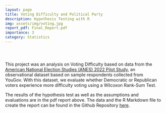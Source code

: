 ```yaml
---
layout: page
title: Voting Difficulty and Political Party
description: Hypothesis Testing with R
img: assets/img/voting.jpg
report_pdf: Final_Report.pdf
importance: 3
category: Statistics
---
```

<header class="post-header">
    <h1 class="post-title">
        <a
        href="{{ page.report_pdf | prepend: 'assets/pdf/' | relative_url}}"
        target="_blank"
        rel="noopener noreferrer"
        class="float-middle"
        ><i class="fa-solid fa-file-pdf"></i
        ></a>
    </h1>
</header>

This project was an analysis on Voting Difficulty based on data from the [American National Election Studies (ANES) 2022 Pilot Study](https://www.pewresearch.org/politics/2023/07/12/voter-turnout-2018-2022/), an observational dataset based on sample respondents collected from YouGov. With this dataset, we evaluate whether Democratic or Republican voters experience more difficulty voting using a Wilcoxon Rank-Sum Test.

The results of the hypothesis test as well as the assumptions and evaluations are in the pdf report above. The data and the R Markdown file to create the report can be found in the Github Repository [here](https://github.com/hahnkenneth/DataSci_203_VotingDifficulty_vs_PoliticalParty).
